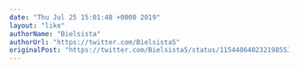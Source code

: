 ```yaml
---
date: "Thu Jul 25 15:01:48 +0000 2019"
layout: "like"
authorName: "Bielsista"
authorUrl: "https://twitter.com/Bielsista5"
originalPost: "https://twitter.com/Bielsista5/status/1154406402321985536"
---
```

